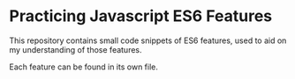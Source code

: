 # Practicing Javascript ES6 Features

This repository contains small code snippets of ES6 features, used to aid on my understanding of those features.

Each feature can be found in its own file.